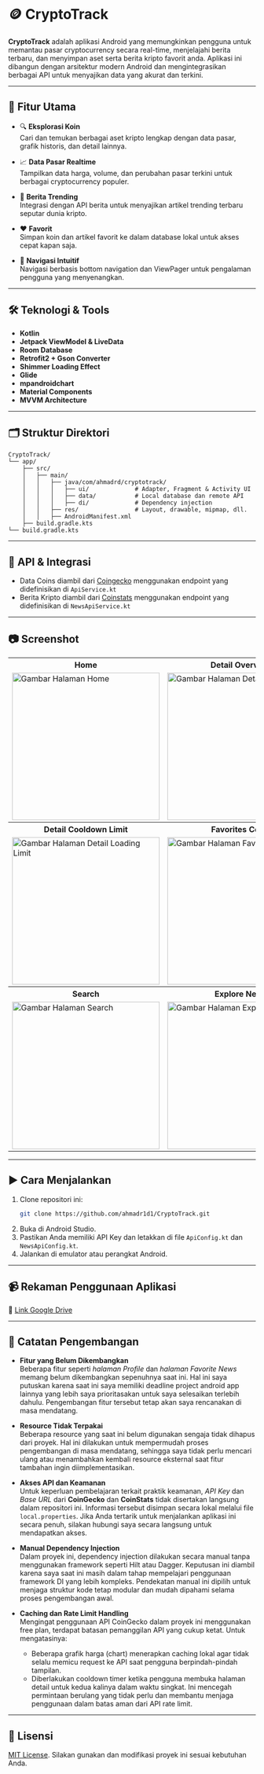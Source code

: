 # 🪙 CryptoTrack

**CryptoTrack** adalah aplikasi Android yang memungkinkan pengguna untuk memantau pasar cryptocurrency secara real-time, menjelajahi berita terbaru, dan menyimpan aset serta berita kripto favorit anda. Aplikasi ini dibangun dengan arsitektur modern Android dan mengintegrasikan berbagai API untuk menyajikan data yang akurat dan terkini.

---

## 🚀 Fitur Utama

- 🔍 **Eksplorasi Koin**  
  Cari dan temukan berbagai aset kripto lengkap dengan data pasar, grafik historis, dan detail lainnya.

- 📈 **Data Pasar Realtime**  
  Tampilkan data harga, volume, dan perubahan pasar terkini untuk berbagai cryptocurrency populer.

- 📰 **Berita Trending**  
  Integrasi dengan API berita untuk menyajikan artikel trending terbaru seputar dunia kripto.

- ❤️ **Favorit**  
  Simpan koin dan artikel favorit ke dalam database lokal untuk akses cepat kapan saja.

- 🧭 **Navigasi Intuitif**  
  Navigasi berbasis bottom navigation dan ViewPager untuk pengalaman pengguna yang menyenangkan.

---

## 🛠️ Teknologi & Tools

- **Kotlin**
- **Jetpack ViewModel & LiveData**
- **Room Database**
- **Retrofit2 + Gson Converter**
- **Shimmer Loading Effect**
- **Glide**
- **mpandroidchart**
- **Material Components**
- **MVVM Architecture**

---

## 🗂️ Struktur Direktori

```
CryptoTrack/
└── app/
    ├── src/
    │   ├── main/
    │   │   ├── java/com/ahmadrd/cryptotrack/
    │   │   │   ├── ui/             # Adapter, Fragment & Activity UI
    │   │   │   ├── data/           # Local database dan remote API
    │   │   │   ├── di/             # Dependency injection
    │   │   ├── res/                # Layout, drawable, mipmap, dll.
    │   │   ├── AndroidManifest.xml
    ├── build.gradle.kts
└── build.gradle.kts
```

---

## 🔌 API & Integrasi

- Data Coins diambil dari [Coingecko](https://docs.coingecko.com/v3.0.1/reference/introduction) menggunakan endpoint yang didefinisikan di `ApiService.kt`
- Berita Kripto diambil dari [Coinstats](https://docs.api.coinstats.app/reference) menggunakan endpoint yang didefinisikan di `NewsApiService.kt`

---

## 📷 Screenshot
<table>
  <tr>
    <th>Home</th>
    <th>Detail Overview</th>
    <th>Detail Info</th>
  </tr>
  <tr>
    <td><img src="https://github.com/user-attachments/assets/596f8655-c2e5-4e6e-9376-88ded5a71f30" alt="Gambar Halaman Home" width="300"></td>
    <td><img src="https://github.com/user-attachments/assets/2ae97bbc-8628-4c59-8ed6-529243e4d53f" alt="Gambar Halaman Detail Overview" width="300"></td>
    <td><img src="https://github.com/user-attachments/assets/0f7388ae-20da-4726-b681-0b17f3e2a84b" alt="Gambar Halaman Detail Info" width="300"></td>
  </tr>
  <tr>
    <th>Detail Cooldown Limit</th>
    <th>Favorites Coins</th>
    <th>Favorites News</th>
  </tr>
  <tr>
    <td><img src="https://github.com/user-attachments/assets/23eca9b4-f494-4ec2-be1d-9b7bbfa70b40" alt="Gambar Halaman Detail Loading Limit" width="300"></td>
    <td><img src="https://github.com/user-attachments/assets/986b0900-8997-435e-80d8-c1667f447022" alt="Gambar Halaman Favorites Coins" width="300"></td>
    <td><img src="https://github.com/user-attachments/assets/e9552fd0-b4f6-4d79-800a-86d3dc6c5b05" alt="Gambar Halaman Favorites News" width="300"></td>
  </tr>
  <tr>
    <th>Search</th>
    <th>Explore News</th>
    <th>Profile</th>
  </tr>
  <tr>
    <td><img src="https://github.com/user-attachments/assets/90369662-94f3-4793-94e3-051a52ab7836" alt="Gambar Halaman Search" width="300"></td>
    <td><img src="https://github.com/user-attachments/assets/df052dc9-c268-439b-9aa0-0f9f3dd7272a" alt="Gambar Halaman Explore News" width="300"></td>
    <td><img src="https://github.com/user-attachments/assets/1dd1f9dd-734e-4f2c-bc20-67178949d2bb" alt="Gambar Halaman Profile" width="300"></td>
  </tr>
</table>


---


## ▶️ Cara Menjalankan

1. Clone repositori ini:
   ```bash
   git clone https://github.com/ahmadr1d1/CryptoTrack.git
   ```
2. Buka di Android Studio.
3. Pastikan Anda memiliki API Key dan letakkan di file `ApiConfig.kt` dan `NewsApiConfig.kt`.
4. Jalankan di emulator atau perangkat Android.

---

## 📹 Rekaman Penggunaan Aplikasi
📎 [Link Google Drive](https://drive.google.com/file/d/1xN2B8EzspuVWOPIkGOAsF_TiYsc1Q3CR/view?usp=drive_link)

---

## 📝 Catatan Pengembangan

- **Fitur yang Belum Dikembangkan**  
  Beberapa fitur seperti _halaman Profile_ dan _halaman Favorite News_ memang belum dikembangkan sepenuhnya saat ini. Hal ini saya putuskan karena saat ini saya memiliki deadline project android app lainnya yang lebih saya prioritasakan untuk saya selesaikan terlebih dahulu. Pengembangan fitur tersebut tetap akan saya rencanakan di masa mendatang.
  
- **Resource Tidak Terpakai**  
  Beberapa resource yang saat ini belum digunakan sengaja tidak dihapus dari proyek. Hal ini dilakukan untuk mempermudah proses pengembangan di masa mendatang, sehingga saya tidak perlu mencari ulang atau menambahkan kembali resource eksternal saat fitur tambahan ingin diimplementasikan.

- **Akses API dan Keamanan**  
  Untuk keperluan pembelajaran terkait praktik keamanan, _API Key_ dan _Base URL_ dari **CoinGecko** dan **CoinStats** tidak disertakan langsung dalam repositori ini. Informasi tersebut disimpan secara lokal melalui file `local.properties`. Jika Anda tertarik untuk menjalankan aplikasi ini secara penuh, silakan hubungi saya secara langsung untuk mendapatkan akses.

- **Manual Dependency Injection**  
  Dalam proyek ini, dependency injection dilakukan secara manual tanpa menggunakan framework seperti Hilt atau Dagger. Keputusan ini diambil karena saya saat ini masih dalam tahap mempelajari penggunaan framework DI yang lebih kompleks. Pendekatan manual ini dipilih untuk menjaga struktur kode tetap modular dan mudah dipahami selama proses pengembangan awal.

- **Caching dan Rate Limit Handling**  
  Mengingat penggunaan API CoinGecko dalam proyek ini menggunakan free plan, terdapat batasan pemanggilan API yang cukup ketat. Untuk mengatasinya:
  - Beberapa grafik harga (chart) menerapkan caching lokal agar tidak selalu memicu request ke API saat pengguna berpindah-pindah tampilan.
  - Diberlakukan cooldown timer ketika pengguna membuka halaman detail untuk kedua kalinya dalam waktu singkat. Ini mencegah permintaan berulang yang tidak perlu dan membantu menjaga penggunaan dalam batas aman dari API rate limit.

---

## 📄 Lisensi

[MIT License](https://github.com/ahmadr1d1/CryptoTrack/blob/master/LICENSE). Silakan gunakan dan modifikasi proyek ini sesuai kebutuhan Anda.
